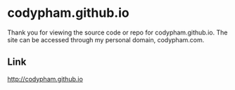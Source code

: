 # codypham.github.io

Thank you for viewing the source code or repo for codypham.github.io. The site can be accessed through my personal domain, codypham.com.

## Link

http://codypham.github.io
